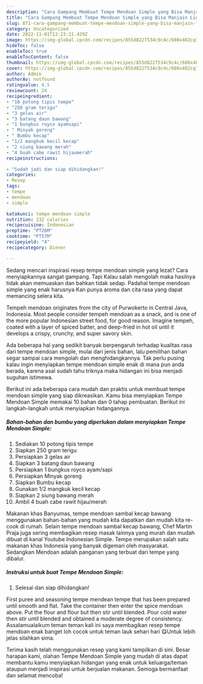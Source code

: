 ```yaml
---
description: "Cara Gampang Membuat Tempe Mendoan Simple yang Bisa Manjain Lidah, Buat Buka Puasa Lezat"
title: "Cara Gampang Membuat Tempe Mendoan Simple yang Bisa Manjain Lidah, Buat Buka Puasa Lezat"
slug: 871-cara-gampang-membuat-tempe-mendoan-simple-yang-bisa-manjain-lidah-buat-buka-puasa-lezat
category: Uncategorized
date: 2022-11-01T12:23:21.429Z
image: https://img-global.cpcdn.com/recipes/855d8227534c9c4c/680x482cq70/tempe-mendoan-simple-foto-resep-utama.jpg
hideToc: false
enableToc: true
enableTocContent: false
thumbnail: https://img-global.cpcdn.com/recipes/855d8227534c9c4c/680x482cq70/tempe-mendoan-simple-foto-resep-utama.jpg
cover: https://img-global.cpcdn.com/recipes/855d8227534c9c4c/680x482cq70/tempe-mendoan-simple-foto-resep-utama.jpg
author: Admin
authorAv: notfound
ratingvalue: 4.5
reviewcount: 24
recipeingredient:
- "10 potong tipis tempe"
- "250 gram terigu"
- "3 gelas air"
- "3 batang daun bawang"
- "1 bungkus royco ayamsapi"
- " Minyak goreng"
- " Bumbu kecap"
- "1/2 mangkuk kecil kecap"
- "2 siung bawang merah"
- "4 buah cabe rawit hijaumerah"
recipeinstructions:

- "Sudah jadi dan siap dihidangkan!"
categories:
- Resep
tags:
- tempe
- mendoan
- simple

katakunci: tempe mendoan simple 
nutrition: 232 calories
recipecuisine: Indonesian
preptime: "PT26M"
cooktime: "PT57M"
recipeyield: "4"
recipecategory: Dinner

---
```



Sedang mencari inspirasi resep tempe mendoan simple yang lezat? Cara menyiapkannya sangat gampang. Tapi Kalau salah mengolah maka hasilnya tidak akan memuaskan dan bahkan tidak sedap. Padahal tempe mendoan simple yang enak harusnya Kan punya aroma dan cita rasa yang dapat memancing selera kita.


Tempeh mendoan originates from the city of Purwokerto in Central Java, Indonesia. Most people consider tempeh mendoan as a snack, and is one of the more popular Indonesian street food, for good reason. Imagine tempeh, coated with a layer of spiced batter, and deep-fried in hot oil until it develops a crispy, crunchy, and super savory skin.

Ada beberapa hal yang sedikit banyak berpengaruh terhadap kualitas rasa dari tempe mendoan simple, mulai dari jenis bahan, lalu pemilihan bahan segar sampai cara mengolah dan menghidangkannya. Tak perlu pusing kalau ingin menyiapkan tempe mendoan simple enak di mana pun anda berada, karena asal sudah tahu triknya maka hidangan ini bisa menjadi suguhan istimewa.


Berikut ini ada beberapa cara mudah dan praktis untuk membuat tempe mendoan simple yang siap dikreasikan. Kamu bisa menyiapkan Tempe Mendoan Simple memakai 10 bahan dan 0 tahap pembuatan. Berikut ini langkah-langkah untuk menyiapkan hidangannya.

<!--inarticleads1-->

##### Bahan-bahan dan bumbu yang diperlukan dalam menyiapkan Tempe Mendoan Simple:

1. Sediakan 10 potong tipis tempe
1. Siapkan 250 gram terigu
1. Persiapkan 3 gelas air
1. Siapkan 3 batang daun bawang
1. Persiapkan 1 bungkus royco ayam/sapi
1. Persiapkan  Minyak goreng
1. Siapkan  Bumbu kecap
1. Gunakan 1/2 mangkuk kecil kecap
1. Siapkan 2 siung bawang merah
1. Ambil 4 buah cabe rawit hijau/merah


Makanan khas Banyumas, tempe mendoan sambal kecap bawang menggunakan bahan-bahan yang mudah kita dapatkan dan mudah kita re-cook di rumah. Selain tempe mendoan sambal kecap bawang, Chef Martin Praja juga sering membagikan resep masak lainnya yang murah dan mudah dibuat di kanal Youtube Indonesian Simple. Tempe merupakan salah satu makanan khas Indonesia yang banyak digemari oleh masyarakat. Sedangkan Mendoan adalah panganan yang terbuat dari tempe yang dibalur. 

<!--inarticleads2-->

##### Instruksi untuk buat Tempe Mendoan Simple:


1. Selesai dan siap dihidangkan!

First puree and seasoning tempe mendean tempe that has been prepared until smooth and flat. Take the container then enter the spice mendoan above. Put the flour and flour but then stir until blended. Pour cold water then stir until blended and obtained a moderate degree of consistency. Assalamualaikum teman teman kali ini saya membagikan resep tempe mendoan enak banget loh cocok untuk teman lauk sehari hari 😋Untuk lebih jelas silahkan sima. 

Terima kasih telah menggunakan resep yang kami tampilkan di sini. Besar harapan kami, olahan Tempe Mendoan Simple yang mudah di atas dapat membantu kamu menyiapkan hidangan yang enak untuk keluarga/teman ataupun menjadi inspirasi untuk berjualan makanan. Semoga bermanfaat dan selamat mencoba!
